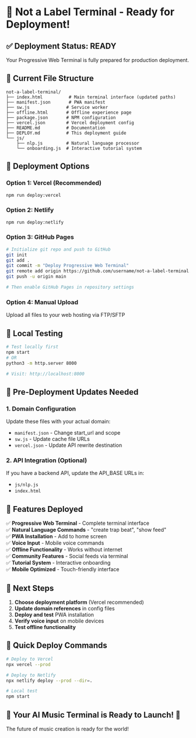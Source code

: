 # 🚀 Not a Label Terminal - Ready for Deployment!

## ✅ Deployment Status: READY

Your Progressive Web Terminal is fully prepared for production deployment.

## 📁 Current File Structure
```
not-a-label-terminal/
├── index.html          # Main terminal interface (updated paths)
├── manifest.json       # PWA manifest
├── sw.js              # Service worker
├── offline.html       # Offline experience page
├── package.json       # NPM configuration
├── vercel.json        # Vercel deployment config
├── README.md          # Documentation
├── DEPLOY.md          # This deployment guide
└── js/
    ├── nlp.js         # Natural language processor
    └── onboarding.js  # Interactive tutorial system
```

## 🎯 Deployment Options

### Option 1: Vercel (Recommended)
```bash
npm run deploy:vercel
```

### Option 2: Netlify
```bash
npm run deploy:netlify
```

### Option 3: GitHub Pages
```bash
# Initialize git repo and push to GitHub
git init
git add .
git commit -m "Deploy Progressive Web Terminal"
git remote add origin https://github.com/username/not-a-label-terminal.git
git push -u origin main

# Then enable GitHub Pages in repository settings
```

### Option 4: Manual Upload
Upload all files to your web hosting via FTP/SFTP

## 🧪 Local Testing
```bash
# Test locally first
npm start
# OR
python3 -m http.server 8000

# Visit: http://localhost:8000
```

## 📝 Pre-Deployment Updates Needed

### 1. Domain Configuration
Update these files with your actual domain:
- `manifest.json` - Change start_url and scope
- `sw.js` - Update cache file URLs
- `vercel.json` - Update API rewrite destination

### 2. API Integration (Optional)
If you have a backend API, update the API_BASE URLs in:
- `js/nlp.js`
- `index.html`

## 🎵 Features Deployed

✅ **Progressive Web Terminal** - Complete terminal interface  
✅ **Natural Language Commands** - "create trap beat", "show feed"  
✅ **PWA Installation** - Add to home screen  
✅ **Voice Input** - Mobile voice commands  
✅ **Offline Functionality** - Works without internet  
✅ **Community Features** - Social feeds via terminal  
✅ **Tutorial System** - Interactive onboarding  
✅ **Mobile Optimized** - Touch-friendly interface  

## 🎉 Next Steps

1. **Choose deployment platform** (Vercel recommended)
2. **Update domain references** in config files
3. **Deploy and test** PWA installation
4. **Verify voice input** on mobile devices
5. **Test offline functionality**

## 🔗 Quick Deploy Commands

```bash
# Deploy to Vercel
npx vercel --prod

# Deploy to Netlify
npx netlify deploy --prod --dir=.

# Local test
npm start
```

## 🎵 Your AI Music Terminal is Ready to Launch! 🚀

The future of music creation is ready for the world!